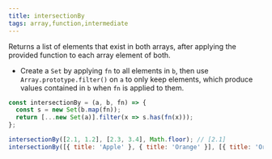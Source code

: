 ```yaml
---
title: intersectionBy
tags: array,function,intermediate
---
```


Returns a list of elements that exist in both arrays, after applying the provided function to each array element of both.

- Create a `Set` by applying `fn` to all elements in `b`, then use `Array.prototype.filter()` on `a` to only keep elements, which produce values contained in `b` when `fn` is applied to them.

```js
const intersectionBy = (a, b, fn) => {
  const s = new Set(b.map(fn));
  return [...new Set(a)].filter(x => s.has(fn(x)));
};
```

```js
intersectionBy([2.1, 1.2], [2.3, 3.4], Math.floor); // [2.1]
intersectionBy([{ title: 'Apple' }, { title: 'Orange' }], [{ title: 'Orange' }, { title: 'Melon' }], x => x.title) // [{ title: 'Orange' }]
```
